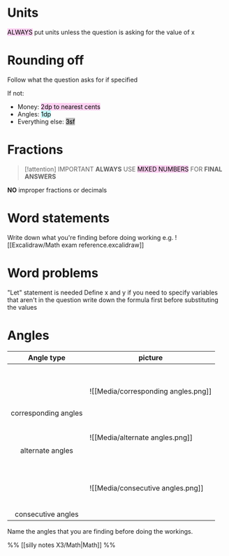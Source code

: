 # Units
<mark style="background: #FFB8EBA6;">ALWAYS</mark> put units unless the question is asking for the value of x

# Rounding off
Follow what the question asks for if specified

If not:
- Money: <mark style="background: #FFB8EBA6;">2dp to nearest cents</mark>
- Angles: <mark style="background: #ABF7F7A6;">1dp</mark>
- Everything else: <mark style="background: #00000042;">3sf</mark>

# Fractions
> [!attention] IMPORTANT
> **ALWAYS** USE <mark style="background: #FFB8EBA6;">MIXED NUMBERS</mark> FOR **FINAL ANSWERS** 

**NO** improper fractions or decimals

# Word statements
Write down what you're finding before doing working
e.g.
![[Excalidraw/Math exam reference.excalidraw]]
# Word problems
"Let" statement is needed
Define x and y if you need to specify variables that aren't in the question
write down the formula first before substituting the values

# Angles
|      Angle type      | picture                                     |
|:--------------------:| ------------------------------------------- |
| <br><br><br><br><br>corresponding angles | ![[Media/corresponding angles.png]] |
|   <br><br><br>alternate angles   | ![[Media/alternate angles.png]]                                            |
|  <br><br><br><br><br><br>consecutive angles  | ![[Media/consecutive angles.png]]                                            |

Name the angles that you are finding before doing the workings.

%%
[[silly notes X3/Math|Math]]
%%